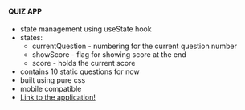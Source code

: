 #### QUIZ APP

 - state management using useState hook
 - states:
    - currentQuestion - numbering for the current question number
    - showScore - flag for showing score at the end
    - score - holds the current score
 - contains 10 static questions for now
 - built using pure css
 - mobile compatible
 - [Link to the application!](https://saurabhkumar23.github.io/quiz-app/)
